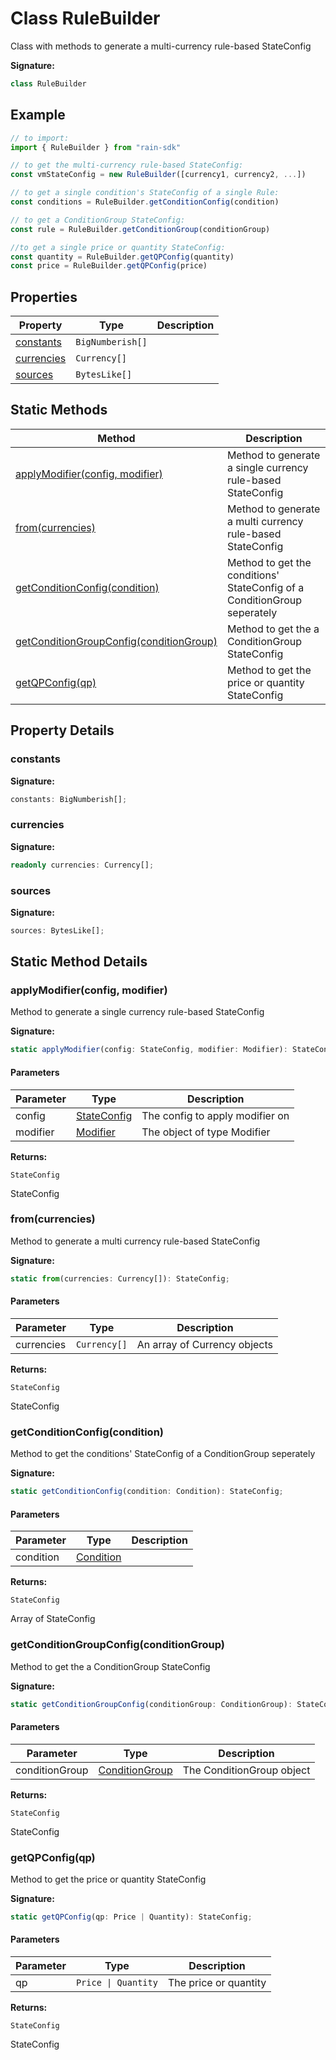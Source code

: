 
# Class RuleBuilder

Class with methods to generate a multi-currency rule-based StateConfig

<b>Signature:</b>

```typescript
class RuleBuilder 
```

## Example


```typescript
// to import:
import { RuleBuilder } from "rain-sdk"

// to get the multi-currency rule-based StateConfig:
const vmStateConfig = new RuleBuilder([currency1, currency2, ...])

// to get a single condition's StateConfig of a single Rule:
const conditions = RuleBuilder.getConditionConfig(condition)

// to get a ConditionGroup StateConfig:
const rule = RuleBuilder.getConditionGroup(conditionGroup)

//to get a single price or quantity StateConfig:
const quantity = RuleBuilder.getQPConfig(quantity)
const price = RuleBuilder.getQPConfig(price)

```

## Properties

|  Property | Type | Description |
|  --- | --- | --- |
|  [constants](./rulebuilder.md#constants-property) | `BigNumberish[]` |  |
|  [currencies](./rulebuilder.md#currencies-property) | `Currency[]` |  |
|  [sources](./rulebuilder.md#sources-property) | `BytesLike[]` |  |

## Static Methods

|  Method | Description |
|  --- | --- |
|  [applyModifier(config, modifier)](./rulebuilder.md#applyModifier-method-static-1) | Method to generate a single currency rule-based StateConfig |
|  [from(currencies)](./rulebuilder.md#from-method-static-1) | Method to generate a multi currency rule-based StateConfig |
|  [getConditionConfig(condition)](./rulebuilder.md#getConditionConfig-method-static-1) | Method to get the conditions' StateConfig of a ConditionGroup seperately |
|  [getConditionGroupConfig(conditionGroup)](./rulebuilder.md#getConditionGroupConfig-method-static-1) | Method to get the a ConditionGroup StateConfig |
|  [getQPConfig(qp)](./rulebuilder.md#getQPConfig-method-static-1) | Method to get the price or quantity StateConfig |

## Property Details

<a id="constants-property"></a>

### constants

<b>Signature:</b>

```typescript
constants: BigNumberish[];
```

<a id="currencies-property"></a>

### currencies

<b>Signature:</b>

```typescript
readonly currencies: Currency[];
```

<a id="sources-property"></a>

### sources

<b>Signature:</b>

```typescript
sources: BytesLike[];
```

## Static Method Details

<a id="applyModifier-method-static-1"></a>

### applyModifier(config, modifier)

Method to generate a single currency rule-based StateConfig

<b>Signature:</b>

```typescript
static applyModifier(config: StateConfig, modifier: Modifier): StateConfig;
```

#### Parameters

|  Parameter | Type | Description |
|  --- | --- | --- |
|  config | [StateConfig](../interfaces/stateconfig.md) | The config to apply modifier on |
|  modifier | [Modifier](../types/modifier.md) | The object of type Modifier |

<b>Returns:</b>

`StateConfig`

StateConfig

<a id="from-method-static-1"></a>

### from(currencies)

Method to generate a multi currency rule-based StateConfig

<b>Signature:</b>

```typescript
static from(currencies: Currency[]): StateConfig;
```

#### Parameters

|  Parameter | Type | Description |
|  --- | --- | --- |
|  currencies | `Currency[]` | An array of Currency objects |

<b>Returns:</b>

`StateConfig`

StateConfig

<a id="getConditionConfig-method-static-1"></a>

### getConditionConfig(condition)

Method to get the conditions' StateConfig of a ConditionGroup seperately

<b>Signature:</b>

```typescript
static getConditionConfig(condition: Condition): StateConfig;
```

#### Parameters

|  Parameter | Type | Description |
|  --- | --- | --- |
|  condition | [Condition](../types/condition.md) |  |

<b>Returns:</b>

`StateConfig`

Array of StateConfig

<a id="getConditionGroupConfig-method-static-1"></a>

### getConditionGroupConfig(conditionGroup)

Method to get the a ConditionGroup StateConfig

<b>Signature:</b>

```typescript
static getConditionGroupConfig(conditionGroup: ConditionGroup): StateConfig;
```

#### Parameters

|  Parameter | Type | Description |
|  --- | --- | --- |
|  conditionGroup | [ConditionGroup](../types/conditiongroup.md) | The ConditionGroup object |

<b>Returns:</b>

`StateConfig`

StateConfig

<a id="getQPConfig-method-static-1"></a>

### getQPConfig(qp)

Method to get the price or quantity StateConfig

<b>Signature:</b>

```typescript
static getQPConfig(qp: Price | Quantity): StateConfig;
```

#### Parameters

|  Parameter | Type | Description |
|  --- | --- | --- |
|  qp | `Price \| Quantity` | The price or quantity |

<b>Returns:</b>

`StateConfig`

StateConfig

